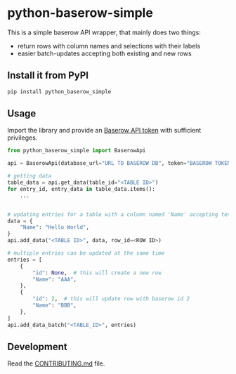 # python-baserow-simple

This is a simple baserow API wrapper, that mainly does two things:

- return rows with column names and selections with their labels
- easier batch-updates accepting both existing and new rows

## Install it from PyPI

```bash
pip install python_baserow_simple
```

## Usage

Import the library and provide an [Baserow API
token](https://baserow.io/user-docs/personal-api-tokens) with sufficient privileges.

```py
from python_baserow_simple import BaserowApi

api = BaserowApi(database_url="URL TO BASEROW DB", token="BASEROW TOKEN")

# getting data
table_data = api.get_data(table_id="<TABLE ID>")
for entry_id, entry_data in table_data.items():
    ...


# updating entries for a table with a column named 'Name' accepting text
data = {
    "Name": "Hello World",
}
api.add_data("<TABLE ID>", data, row_id=<ROW ID>)

# multiple entries can be updated at the same time
entries = [
    {
        "id": None,  # this will create a new row
        "Name": "AAA",
    },
    {
        "id": 2,  # this will update row with baserow id 2
        "Name": "BBB",
    },
]
api.add_data_batch("<TABLE_ID>", entries)
```

## Development

Read the [CONTRIBUTING.md](CONTRIBUTING.md) file.
